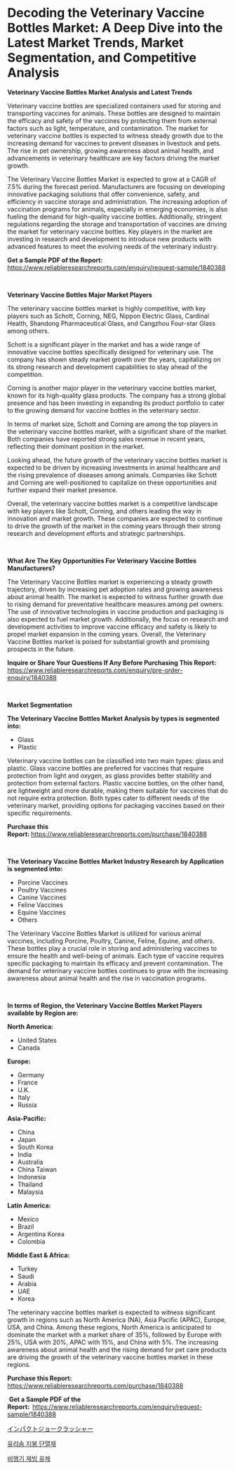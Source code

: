 <p><h1>Decoding the Veterinary Vaccine Bottles Market: A Deep Dive into the Latest Market Trends, Market Segmentation, and Competitive Analysis</h1></p><p><strong>Veterinary Vaccine Bottles Market Analysis and Latest Trends</strong></p>
<p><p>Veterinary vaccine bottles are specialized containers used for storing and transporting vaccines for animals. These bottles are designed to maintain the efficacy and safety of the vaccines by protecting them from external factors such as light, temperature, and contamination. The market for veterinary vaccine bottles is expected to witness steady growth due to the increasing demand for vaccines to prevent diseases in livestock and pets. The rise in pet ownership, growing awareness about animal health, and advancements in veterinary healthcare are key factors driving the market growth.</p><p>The Veterinary Vaccine Bottles Market is expected to grow at a CAGR of 7.5% during the forecast period. Manufacturers are focusing on developing innovative packaging solutions that offer convenience, safety, and efficiency in vaccine storage and administration. The increasing adoption of vaccination programs for animals, especially in emerging economies, is also fueling the demand for high-quality vaccine bottles. Additionally, stringent regulations regarding the storage and transportation of vaccines are driving the market for veterinary vaccine bottles. Key players in the market are investing in research and development to introduce new products with advanced features to meet the evolving needs of the veterinary industry.</p></p>
<p><strong>Get a Sample PDF of the Report:&nbsp;</strong> <a href="https://www.reliableresearchreports.com/enquiry/request-sample/1840388">https://www.reliableresearchreports.com/enquiry/request-sample/1840388</a></p>
<p>&nbsp;</p>
<p><strong>Veterinary Vaccine Bottles Major Market Players</strong></p>
<p><p>The veterinary vaccine bottles market is highly competitive, with key players such as Schott, Corning, NEG, Nippon Electric Glass, Cardinal Health, Shandong Pharmaceutical Glass, and Cangzhou Four-star Glass among others.</p><p>Schott is a significant player in the market and has a wide range of innovative vaccine bottles specifically designed for veterinary use. The company has shown steady market growth over the years, capitalizing on its strong research and development capabilities to stay ahead of the competition.</p><p>Corning is another major player in the veterinary vaccine bottles market, known for its high-quality glass products. The company has a strong global presence and has been investing in expanding its product portfolio to cater to the growing demand for vaccine bottles in the veterinary sector.</p><p>In terms of market size, Schott and Corning are among the top players in the veterinary vaccine bottles market, with a significant share of the market. Both companies have reported strong sales revenue in recent years, reflecting their dominant position in the market.</p><p>Looking ahead, the future growth of the veterinary vaccine bottles market is expected to be driven by increasing investments in animal healthcare and the rising prevalence of diseases among animals. Companies like Schott and Corning are well-positioned to capitalize on these opportunities and further expand their market presence.</p><p>Overall, the veterinary vaccine bottles market is a competitive landscape with key players like Schott, Corning, and others leading the way in innovation and market growth. These companies are expected to continue to drive the growth of the market in the coming years through their strong research and development efforts and strategic partnerships.</p></p>
<p>&nbsp;</p>
<p><strong>What Are The Key Opportunities For Veterinary Vaccine Bottles Manufacturers?</strong></p>
<p><p>The Veterinary Vaccine Bottles market is experiencing a steady growth trajectory, driven by increasing pet adoption rates and growing awareness about animal health. The market is expected to witness further growth due to rising demand for preventative healthcare measures among pet owners. The use of innovative technologies in vaccine production and packaging is also expected to fuel market growth. Additionally, the focus on research and development activities to improve vaccine efficacy and safety is likely to propel market expansion in the coming years. Overall, the Veterinary Vaccine Bottles market is poised for substantial growth and promising prospects in the future.</p></p>
<p><strong>Inquire or Share Your Questions If Any Before Purchasing This Report:</strong> <a href="https://www.reliableresearchreports.com/enquiry/pre-order-enquiry/1840388">https://www.reliableresearchreports.com/enquiry/pre-order-enquiry/1840388</a></p>
<p>&nbsp;</p>
<p><strong>Market Segmentation</strong></p>
<p><strong>The Veterinary Vaccine Bottles Market Analysis by types is segmented into:</strong></p>
<p><ul><li>Glass</li><li>Plastic</li></ul></p>
<p><p>Veterinary vaccine bottles can be classified into two main types: glass and plastic. Glass vaccine bottles are preferred for vaccines that require protection from light and oxygen, as glass provides better stability and protection from external factors. Plastic vaccine bottles, on the other hand, are lightweight and more durable, making them suitable for vaccines that do not require extra protection. Both types cater to different needs of the veterinary market, providing options for packaging vaccines based on their specific requirements.</p></p>
<p><strong>Purchase this Report:&nbsp;</strong><a href="https://www.reliableresearchreports.com/purchase/1840388">https://www.reliableresearchreports.com/purchase/1840388</a></p>
<p>&nbsp;</p>
<p><strong>The Veterinary Vaccine Bottles Market Industry Research by Application is segmented into:</strong></p>
<p><ul><li>Porcine Vaccines</li><li>Poultry Vaccines</li><li>Canine Vaccines</li><li>Feline Vaccines</li><li>Equine Vaccines</li><li>Others</li></ul></p>
<p><p>The Veterinary Vaccine Bottles Market is utilized for various animal vaccines, including Porcine, Poultry, Canine, Feline, Equine, and others. These bottles play a crucial role in storing and administering vaccines to ensure the health and well-being of animals. Each type of vaccine requires specific packaging to maintain its efficacy and prevent contamination. The demand for veterinary vaccine bottles continues to grow with the increasing awareness about animal health and the rise in vaccination programs.</p></p>
<p>&nbsp;</p>
<p><strong>In terms of Region, the Veterinary Vaccine Bottles Market Players available by Region are:</strong></p>
<p>
    <p> <strong> North America: </strong>
        <ul>
            <li>United States</li>
            <li>Canada</li>
        </ul>
        </p> 
    <p> <strong> Europe: </strong>
        <ul>
            <li>Germany</li>
            <li>France</li>
            <li>U.K.</li>
            <li>Italy</li>
            <li>Russia</li>
        </ul>
        </p> 
    <p> <strong> Asia-Pacific: </strong>
        <ul>
            <li>China</li>
            <li>Japan</li>
            <li>South Korea</li>
            <li>India</li>
            <li>Australia</li>
            <li>China Taiwan</li>
            <li>Indonesia</li>
            <li>Thailand</li>
            <li>Malaysia</li>
        </ul>
        </p> 
    <p> <strong> Latin America: </strong>
        <ul>
            <li>Mexico</li>
            <li>Brazil</li>
            <li>Argentina Korea</li>
            <li>Colombia</li>
        </ul>
        </p> 
    <p> <strong> Middle East & Africa: </strong>
        <ul>
            <li>Turkey</li>
            <li>Saudi</li>
            <li>Arabia</li>
            <li>UAE</li>
            <li>Korea</li>
        </ul>
    </p>
    </p>
<p><p>The veterinary vaccine bottles market is expected to witness significant growth in regions such as North America (NA), Asia Pacific (APAC), Europe, USA, and China. Among these regions, North America is anticipated to dominate the market with a market share of 35%, followed by Europe with 25%, USA with 20%, APAC with 15%, and China with 5%. The increasing awareness about animal health and the rising demand for pet care products are driving the growth of the veterinary vaccine bottles market in these regions.</p></p>
<p><strong>Purchase this Report: </strong><a href="https://www.reliableresearchreports.com/purchase/1840388">https://www.reliableresearchreports.com/purchase/1840388</a></p>
<p>&nbsp;<strong>Get a Sample PDF of the Report:&nbsp;&nbsp;</strong><a href="https://www.reliableresearchreports.com/enquiry/request-sample/1840388">https://www.reliableresearchreports.com/enquiry/request-sample/1840388</a></p>
<p><strong></strong></p>
<p><p><a href="https://github.com/AriMuller2009/Market-Research-Report-List-1/blob/main/25567537771.md">インパクトジョークラッシャー</a></p><p><a href="https://github.com/JeromeRtyau89966/Market-Research-Report-List-1/blob/main/40154577286.md">유리솜 지붕 단열재</a></p><p><a href="https://github.com/bvubpqd5241630/Market-Research-Report-List-1/blob/main/61643947287.md">비행기 제빙 유체</a></p></p>